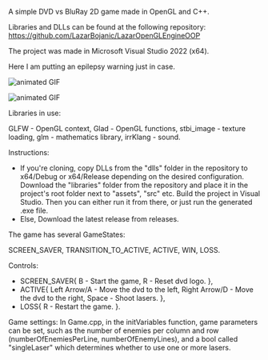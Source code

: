 A simple DVD vs BluRay 2D game made in OpenGL and C++.

Libraries and DLLs can be found at the following repository: https://github.com/LazarBojanic/LazarOpenGLEngineOOP

The project was made in Microsoft Visual Studio 2022 (x64).

Here I am putting an epilepsy warning just in case.

![animated GIF](LazarOpenGLEngine2D-1.gif)

![animated GIF](LazarOpenGLEngine2D-2.gif)

Libraries in use:

GLFW - OpenGL context,
Glad - OpenGL functions,
stbi_image - texture loading,
glm - mathematics library,
irrKlang - sound.

Instructions:
- If you're cloning, copy DLLs from the "dlls" folder in the repository to x64/Debug or x64/Release depending on the desired configuration. Download the "libraries" folder from the repository and place it in the project's root folder next to "assets", "src" etc. Build the project in Visual Studio. Then you can either run it from there, or just run the generated .exe file.
- Else, Download the latest release from releases.

The game has several GameStates:

SCREEN_SAVER,
TRANSITION_TO_ACTIVE,
ACTIVE,
WIN,
LOSS.

Controls:
- SCREEN_SAVER{
    B - Start the game,
    R - Reset dvd logo.
    },
- ACTIVE{
    Left Arrow/A - Move the dvd to the left,
    Right Arrow/D - Move the dvd to the right,
    Space - Shoot lasers.
    },
- LOSS{
    R - Restart the game.
}.

Game settings:
In Game.cpp, in the initVariables function, game parameters can be set, such as the number of enemies per column and row (numberOfEnemiesPerLine, numberOfEnemyLines), and a bool called "singleLaser" which determines whether to use one or more lasers.